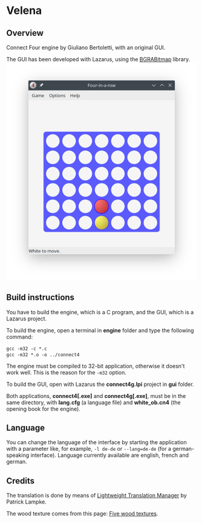 # Velena

## Overview

Connect Four engine by Giuliano Bertoletti, with an original GUI.

The GUI has been developed with Lazarus, using the [BGRABitmap](https://github.com/bgrabitmap/bgrabitmap) library.
![alt text](screenshots/linux-manjaro-english.png)

## Build instructions

You have to build the engine, which is a C program, and the GUI, which is a Lazarus project.

To build the engine, open a terminal in **engine** folder and type the following command:

    gcc -m32 -c *.c
    gcc -m32 *.o -o ../connect4

The engine must be compiled to 32-bit application, otherwise it doesn't work well. This is the reason for the `-m32` option.

To build the GUI, open with Lazarus the **connect4g.lpi** project in **gui** folder.

Both applications, **connect4\[.exe\]** and **connect4g\[.exe\]**, must be in the same directory, with **lang.cfg** (a language file) and **white_ob.cn4** (the opening book for the engine).

## Language

You can change the language of the interface by starting the application with a parameter like, for example, `-l de-de` or `--lang=de-de` (for a german-speaking interface). Language currently available are english, french and german.

## Credits

The translation is done by means of [Lightweight Translation Manager](https://www.lazarusforum.de/viewtopic.php?t=11928) by Patrick Lampke.

The wood texture comes from this page: [Five wood textures](https://opengameart.org/content/5-wood-textures).
